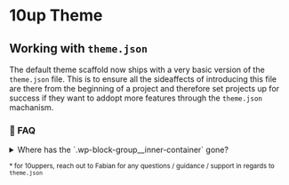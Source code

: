 # 10up Theme

## Working with `theme.json`
The default theme scaffold now ships with a very basic version of the `theme.json` file. This is to ensure all the sideaffects of introducing this file are there from the beginning of a project and therefore set projects up for success if they want to addopt more features through the `theme.json` machanism.

### 🙋 FAQ
<details>
<summary>Where has the `.wp-block-group__inner-container` gone?</summary>
<br />

Core has made the decision to drop the additional inner container of the group block. The rationale behind that decicion is that the additional `div` semantically isn't neccecary and modern layout techniques don't rely on it anymore. The container is still present for _legacy_ themes (themes without a `theme.json` file).

For new builds it is suggested that we use the `settings.layout.contentWidth` and `settings.layout.wideWidth` options of the `theme.json` for this. The group block has an option in the editor to allow editors to inherit the width for its inner elements.

<img width="1904" alt="Screen Shot 2021-10-20 at 12 45 15" src="https://user-images.githubusercontent.com/20684594/138079160-44a28c10-417b-4769-905d-cd5c104e78c0.png">

```json
{
    "version": 1,
    "settings": {
        "layout": {
            "contentSize": "800px",
            "wideSize": "900px"
        }
    }
}
```

For this, there isn't even any custom CSS needed.

There isn't the best story for responsive overrides in here but the recommendation at this point in time would be using `clamp` as we have officially dropped the IE11 support and that would allow us to have a fluid with scale here for the elements.
[https://caniuse.com/css-math-functions](https://caniuse.com/css-math-functions)


If we need to use different content widths here we can stick to the core way and apply the `max-width` settings to the children of the group block instead of the wrapper element.

```css
.wp-block-group > * {
    max-width: var(--site-max-width);
}
```

If there are instances where we really cannot get by with styling the child blocks directly there is a hook in PHP that allows us to filter the block editor settings and therefore allows us to override the underlying `supportsLayout` property:

```php
add_filter(
	'block_editor_settings_all',
	'remove_layout_support_from_editor_settings'
);

/**
 * This function sets the `supportsLayout` option in the editor settings to false
 * Therefore it adds back the `wp-block-group__inner-container` element
 *
 * As a side effect of this change the `contentWidth` and `wideWidth` defined in the theme.json
 * no longer have any effect and all the blocks in the editor won't have any width restrictions
 * applied to them. So that needs to do be manually done by the theme.
 *
 * @param array $settings block editor settings
 */
function remove_layout_support_from_editor_settings( $settings ) {
	$settings['supportsLayout'] = false;
	return $settings;
}
```
</details>

<sub>* for 10uppers, reach out to Fabian for any questions / guidance / support in regards to `theme.json`</sub>
